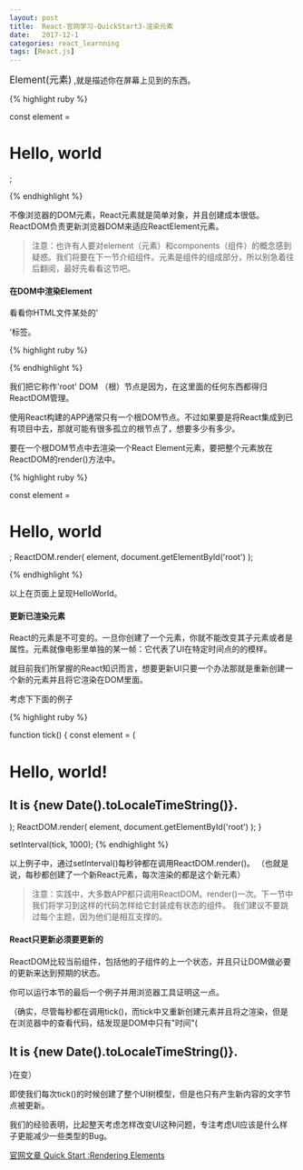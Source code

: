 ```yaml
---
layout: post
title:  React-官网学习-QuickStart3-渲染元素
date:   2017-12-1
categories: react_learnning
tags: [React.js]
---
```

<big>Element(元素)</big> ,就是描述你在屏幕上见到的东西。

{% highlight ruby %}

const element = <h1>Hello, world</h1>;

{% endhighlight %}


不像浏览器的DOM元素，React元素就是简单对象，并且创建成本很低。ReactDOM负责更新浏览器DOM来适应ReactElement元素。

>注意：也许有人要对element（元素）和components（组件）的概念感到疑惑。我们将要在下一节介绍组件。元素是组件的组成部分，所以别急着往后翻阅，最好先看看这节吧。

#### 在DOM中渲染Element

看看你HTML文件某处的'<div>'标签。

{% highlight ruby %}

<div id="root"></div>

{% endhighlight %}

我们把它称作'root' DOM （根）节点是因为，在这里面的任何东西都得归ReactDOM管理。

使用React构建的APP通常只有一个根DOM节点。不过如果要是将React集成到已有项目中去，那就可能有很多孤立的根节点了，想要多少有多少。

要在一个根DOM节点中去渲染一个React Element元素，要把整个元素放在ReactDOM的render()方法中。

{% highlight ruby %}

const element = <h1>Hello, world</h1>;
ReactDOM.render(
  element,
  document.getElementById('root')
);

{% endhighlight %}

以上在页面上呈现HelloWorld。

#### 更新已渲染元素

React的元素是不可变的。一旦你创建了一个元素，你就不能改变其子元素或者是属性。元素就像电影里单独的某一帧：它代表了UI在特定时间点的的模样。

就目前我们所掌握的React知识而言，想要更新UI只要一个办法那就是重新创建一个新的元素并且将它渲染在DOM里面。

考虑下下面的例子

{% highlight ruby %}

function tick() {
  const element = (
    <div>
      <h1>Hello, world!</h1>
      <h2>It is {new Date().toLocaleTimeString()}.</h2>
    </div>
  );
  ReactDOM.render(
    element,
    document.getElementById('root')
  );
}

setInterval(tick, 1000);
{% endhighlight %}

以上例子中，通过setInterval()每秒钟都在调用ReactDOM.render()。
（也就是说，每秒都创建了一个新React元素，每次渲染的都是这个新元素）

>注意：实践中，大多数APP都只调用ReactDOM。render()一次。下一节中我们将学习到这样的代码怎样给它封装成有状态的组件。
我们建议不要跳过每个主题，因为他们是相互支撑的。

#### React只更新必须要更新的

ReactDOM比较当前组件，包括他的子组件的上一个状态，并且只让DOM做必要的更新来达到预期的状态。

你可以运行本节的最后一个例子并用浏览器工具证明这一点。

（确实，尽管每秒都在调用tick()，而tick中又重新创建元素并且将之渲染，但是在浏览器中的查看代码，结发现是DOM中只有"时间"( <h2>It is {new Date().toLocaleTimeString()}.</h2>)在变）

即使我们每次tick()的时候创建了整个UI树模型，但是也只有产生新内容的文字节点被更新。

我们的经验表明，比起整天考虑怎样改变UI这种问题，专注考虑UI应该是什么样子更能减少一些类型的Bug。


[官网文章 Quick Start :Rendering Elements](https://reactjs.org/docs/rendering-elements.html)
